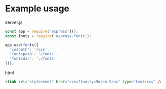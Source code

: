 # Example usage

server.js
```javascript
const app = require('express')();
const fonts = require('express-fonts');

app.use(fonts({
  'csspath': '/css',
  'fontspath': '/fonts',
  'fontsdir': './fonts'
}));
```

html
```html
<link rel="stylesheet" href="/css?family=Museo Sans" type="text/css" />
```
